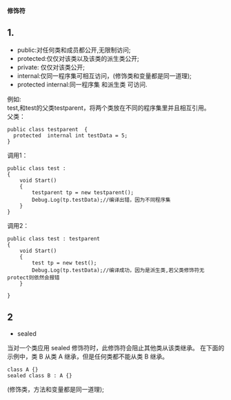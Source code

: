 #### 修饰符  
## 1.
* public:对任何类和成员都公开,无限制访问;  
* protected:仅仅对该类以及该类的派生类公开;
* private: 仅仅对该类公开;
* internal:仅同一程序集可相互访问，(修饰类和变量都是同一道理);
* protected internal:同一程序集 和派生类 可访问.  

例如:  
test,和test的父类testparent，将两个类放在不同的程序集里并且相互引用。  
父类：  
  
	public class testparent  {
	  protected  internal int testData = 5;
	}

调用1：  

	public class test : 
	{
	    void Start()
	    {
	        testparent tp = new testparent();
	        Debug.Log(tp.testData);//编译出错，因为不同程序集
	    }
	}

调用2：  

	public class test : testparent
	{
	    void Start()
	    {
	        test tp = new test();
	        Debug.Log(tp.testData);//编译成功，因为是派生类,若父类修饰符无protect则依然会报错
	    }
	
	}
## 2  
* sealed  


当对一个类应用 sealed 修饰符时，此修饰符会阻止其他类从该类继承。 在下面的示例中，类 B 从类 A 继承，但是任何类都不能从类 B 继承。  

	class A {}      
	sealed class B : A {}  
(修饰类，方法和变量都是同一道理);